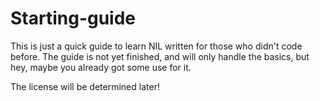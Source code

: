 # Starting-guide

This is just a quick guide to learn NIL written for those who didn't code before.
The guide is not yet finished, and will only handle the basics, but hey, maybe you already got some use for it.

The license will be determined later!
